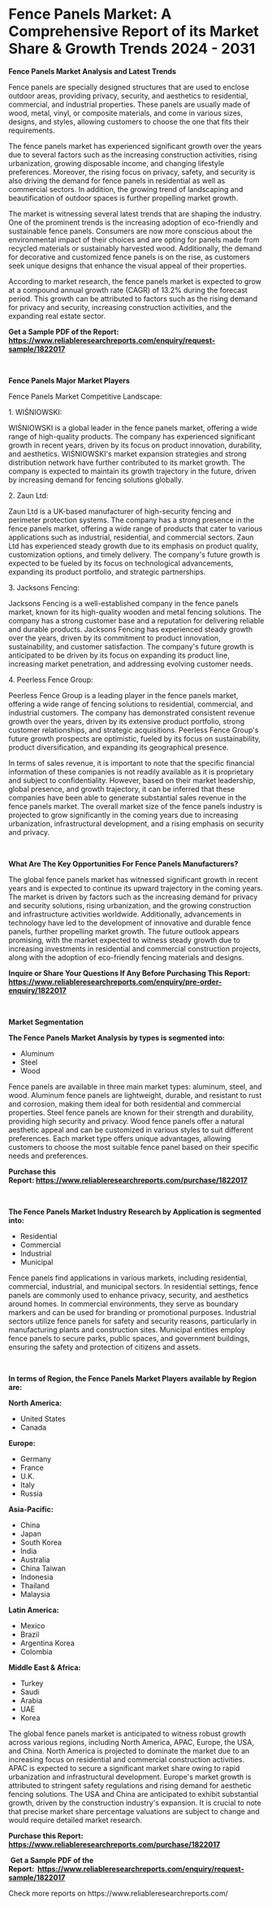 <p><h1>Fence Panels Market: A Comprehensive Report of its Market Share & Growth Trends 2024 - 2031</h1></p><p><strong>Fence Panels Market Analysis and Latest Trends</strong></p>
<p><p>Fence panels are specially designed structures that are used to enclose outdoor areas, providing privacy, security, and aesthetics to residential, commercial, and industrial properties. These panels are usually made of wood, metal, vinyl, or composite materials, and come in various sizes, designs, and styles, allowing customers to choose the one that fits their requirements.</p><p>The fence panels market has experienced significant growth over the years due to several factors such as the increasing construction activities, rising urbanization, growing disposable income, and changing lifestyle preferences. Moreover, the rising focus on privacy, safety, and security is also driving the demand for fence panels in residential as well as commercial sectors. In addition, the growing trend of landscaping and beautification of outdoor spaces is further propelling market growth.</p><p>The market is witnessing several latest trends that are shaping the industry. One of the prominent trends is the increasing adoption of eco-friendly and sustainable fence panels. Consumers are now more conscious about the environmental impact of their choices and are opting for panels made from recycled materials or sustainably harvested wood. Additionally, the demand for decorative and customized fence panels is on the rise, as customers seek unique designs that enhance the visual appeal of their properties.</p><p>According to market research, the fence panels market is expected to grow at a compound annual growth rate (CAGR) of 13.2% during the forecast period. This growth can be attributed to factors such as the rising demand for privacy and security, increasing construction activities, and the expanding real estate sector.</p></p>
<p><strong>Get a Sample PDF of the Report:&nbsp; <a href="https://www.reliableresearchreports.com/enquiry/request-sample/1822017">https://www.reliableresearchreports.com/enquiry/request-sample/1822017</a></strong></p>
<p>&nbsp;</p>
<p><strong>Fence Panels Major Market Players</strong></p>
<p><p>Fence Panels Market Competitive Landscape:</p><p>1. WIŚNIOWSKI:</p><p>WIŚNIOWSKI is a global leader in the fence panels market, offering a wide range of high-quality products. The company has experienced significant growth in recent years, driven by its focus on product innovation, durability, and aesthetics. WIŚNIOWSKI's market expansion strategies and strong distribution network have further contributed to its market growth. The company is expected to maintain its growth trajectory in the future, driven by increasing demand for fencing solutions globally.</p><p>2. Zaun Ltd:</p><p>Zaun Ltd is a UK-based manufacturer of high-security fencing and perimeter protection systems. The company has a strong presence in the fence panels market, offering a wide range of products that cater to various applications such as industrial, residential, and commercial sectors. Zaun Ltd has experienced steady growth due to its emphasis on product quality, customization options, and timely delivery. The company's future growth is expected to be fueled by its focus on technological advancements, expanding its product portfolio, and strategic partnerships.</p><p>3. Jacksons Fencing:</p><p>Jacksons Fencing is a well-established company in the fence panels market, known for its high-quality wooden and metal fencing solutions. The company has a strong customer base and a reputation for delivering reliable and durable products. Jacksons Fencing has experienced steady growth over the years, driven by its commitment to product innovation, sustainability, and customer satisfaction. The company's future growth is anticipated to be driven by its focus on expanding its product line, increasing market penetration, and addressing evolving customer needs.</p><p>4. Peerless Fence Group:</p><p>Peerless Fence Group is a leading player in the fence panels market, offering a wide range of fencing solutions to residential, commercial, and industrial customers. The company has demonstrated consistent revenue growth over the years, driven by its extensive product portfolio, strong customer relationships, and strategic acquisitions. Peerless Fence Group's future growth prospects are optimistic, fueled by its focus on sustainability, product diversification, and expanding its geographical presence.</p><p>In terms of sales revenue, it is important to note that the specific financial information of these companies is not readily available as it is proprietary and subject to confidentiality. However, based on their market leadership, global presence, and growth trajectory, it can be inferred that these companies have been able to generate substantial sales revenue in the fence panels market. The overall market size of the fence panels industry is projected to grow significantly in the coming years due to increasing urbanization, infrastructural development, and a rising emphasis on security and privacy.</p></p>
<p>&nbsp;</p>
<p><strong>What Are The Key Opportunities For Fence Panels Manufacturers?</strong></p>
<p><p>The global fence panels market has witnessed significant growth in recent years and is expected to continue its upward trajectory in the coming years. The market is driven by factors such as the increasing demand for privacy and security solutions, rising urbanization, and the growing construction and infrastructure activities worldwide. Additionally, advancements in technology have led to the development of innovative and durable fence panels, further propelling market growth. The future outlook appears promising, with the market expected to witness steady growth due to increasing investments in residential and commercial construction projects, along with the adoption of eco-friendly fencing materials and designs.</p></p>
<p><strong>Inquire or Share Your Questions If Any Before Purchasing This Report: <a href="https://www.reliableresearchreports.com/enquiry/pre-order-enquiry/1822017">https://www.reliableresearchreports.com/enquiry/pre-order-enquiry/1822017</a></strong></p>
<p>&nbsp;</p>
<p><strong>Market Segmentation</strong></p>
<p><strong>The Fence Panels Market Analysis by types is segmented into:</strong></p>
<p><ul><li>Aluminum</li><li>Steel</li><li>Wood</li></ul></p>
<p><p>Fence panels are available in three main market types: aluminum, steel, and wood. Aluminum fence panels are lightweight, durable, and resistant to rust and corrosion, making them ideal for both residential and commercial properties. Steel fence panels are known for their strength and durability, providing high security and privacy. Wood fence panels offer a natural aesthetic appeal and can be customized in various styles to suit different preferences. Each market type offers unique advantages, allowing customers to choose the most suitable fence panel based on their specific needs and preferences.</p></p>
<p><strong>Purchase this Report:&nbsp;<a href="https://www.reliableresearchreports.com/purchase/1822017">https://www.reliableresearchreports.com/purchase/1822017</a></strong></p>
<p>&nbsp;</p>
<p><strong>The Fence Panels Market Industry Research by Application is segmented into:</strong></p>
<p><ul><li>Residential</li><li>Commercial</li><li>Industrial</li><li>Municipal</li></ul></p>
<p><p>Fence panels find applications in various markets, including residential, commercial, industrial, and municipal sectors. In residential settings, fence panels are commonly used to enhance privacy, security, and aesthetics around homes. In commercial environments, they serve as boundary markers and can be used for branding or promotional purposes. Industrial sectors utilize fence panels for safety and security reasons, particularly in manufacturing plants and construction sites. Municipal entities employ fence panels to secure parks, public spaces, and government buildings, ensuring the safety and protection of citizens and assets.</p></p>
<p>&nbsp;</p>
<p><strong>In terms of Region, the Fence Panels Market Players available by Region are:</strong></p>
<p>
    <p> <strong> North America: </strong>
        <ul>
            <li>United States</li>
            <li>Canada</li>
        </ul>
        </p> 
    <p> <strong> Europe: </strong>
        <ul>
            <li>Germany</li>
            <li>France</li>
            <li>U.K.</li>
            <li>Italy</li>
            <li>Russia</li>
        </ul>
        </p> 
    <p> <strong> Asia-Pacific: </strong>
        <ul>
            <li>China</li>
            <li>Japan</li>
            <li>South Korea</li>
            <li>India</li>
            <li>Australia</li>
            <li>China Taiwan</li>
            <li>Indonesia</li>
            <li>Thailand</li>
            <li>Malaysia</li>
        </ul>
        </p> 
    <p> <strong> Latin America: </strong>
        <ul>
            <li>Mexico</li>
            <li>Brazil</li>
            <li>Argentina Korea</li>
            <li>Colombia</li>
        </ul>
        </p> 
    <p> <strong> Middle East & Africa: </strong>
        <ul>
            <li>Turkey</li>
            <li>Saudi</li>
            <li>Arabia</li>
            <li>UAE</li>
            <li>Korea</li>
        </ul>
    </p>
    </p>
<p><p>The global fence panels market is anticipated to witness robust growth across various regions, including North America, APAC, Europe, the USA, and China. North America is projected to dominate the market due to an increasing focus on residential and commercial construction activities. APAC is expected to secure a significant market share owing to rapid urbanization and infrastructural development. Europe's market growth is attributed to stringent safety regulations and rising demand for aesthetic fencing solutions. The USA and China are anticipated to exhibit substantial growth, driven by the construction industry's expansion. It is crucial to note that precise market share percentage valuations are subject to change and would require detailed market research.</p></p>
<p><strong>Purchase this Report: <a href="https://www.reliableresearchreports.com/purchase/1822017">https://www.reliableresearchreports.com/purchase/1822017</a></strong></p>
<p>&nbsp;<strong>Get a Sample PDF of the Report:&nbsp;&nbsp;<a href="https://www.reliableresearchreports.com/enquiry/request-sample/1822017">https://www.reliableresearchreports.com/enquiry/request-sample/1822017</a></strong></p>
<p><strong></strong></p>
<p>Check more reports on https://www.reliableresearchreports.com/</p>